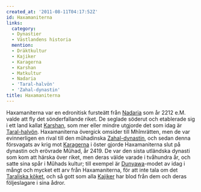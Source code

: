 ```yaml
---
created_at: '2011-08-11T04:17:52Z'
id: Haxamaniterna
links:
  category:
  - Dynastier
  - Västlandens historia
  mention:
  - Dräktkultur
  - Kajiker
  - Karagerna
  - Karshan
  - Matkultur
  - Nadaria
  - 'Taral-halvön'
  - 'Zahal-dynastin'
title: Haxamaniterna
---
```


Haxamaniterna var en edronitisk fursteätt från [Nadaria] som år 2212 e.M. valde att fly det
sönderfallande riket. De seglade söderut och etablerade sig i ett land kallat [Karshan], som mer
eller mindre utgjorde det som idag är [Taral-halvön]. Haxamaniterna övergick omsider till
Mhîmrätten, men de var evinnerligen en rival till den mûhadinska [Zahal-dynastin], och sedan denna
försvagats av krig mot [Karagerna] i öster gjorde Haxamaniterna slut på dynastin och erövrade Mûhad,
år 2419. De var den sista utländska dynasti som kom att härska över riket, men deras välde varade i
tvåhundra år, och satte sina spår i Mûhads kultur; till exempel är [Dunyawa]-modet av idag i mångt
och mycket ett arv från Haxamaniterna, för att inte tala om det [Taraliska köket], och så gott som
alla [Kajiker] har blod från dem och deras följeslagare i sina ådror.

  [Nadaria]: Nadaria
  [Karshan]: Karshan
  [Taral-halvön]: Taral-halvön
  [Zahal-dynastin]: Zahal-dynastin
  [Karagerna]: Karagerna
  [Dunyawa]: Dräktkultur
  [Taraliska köket]: Matkultur
  [Kajiker]: Kajiker